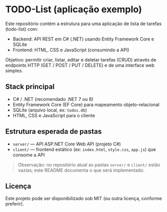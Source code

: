 # TODO-List (aplicação exemplo)

Este repositório contém a estrutura para uma aplicação de lista de tarefas (todo-list) com:

- Backend: API REST em C# (.NET) usando Entity Framework Core e SQLite
- Frontend: HTML, CSS e JavaScript (consumindo a API)

Objetivo: permitir criar, listar, editar e deletar tarefas (CRUD) através de endpoints HTTP (GET / POST / PUT / DELETE) e de uma interface web simples.

## Stack principal

- C# / .NET (recomendado .NET 7 ou 8)
- Entity Framework Core (EF Core) para mapeamento objeto-relacional
- SQLite (arquivo local, ex: `todos.db`)
- HTML, CSS e JavaScript para o cliente

## Estrutura esperada de pastas

- `server/` — API ASP.NET Core Web API (projeto C#)
- `client/` — frontend estático (ex: `index.html`, `style.css`, `app.js`) que consome a API

> Observação: no repositório atual as pastas `server/` e `client/` estão vazias; este README documenta o que será implementado.

## Licença

Este projeto pode ser disponibilizado sob MIT (ou outra licença, conforme preferir).
